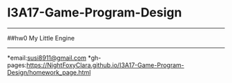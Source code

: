 # I3A17-Game-Program-Design
***
##hw0 My Little Engine
***
*email:susi8911@gmail.com 
*gh-pages:https://NightFoxyClara.github.io/I3A17-Game-Program-Design/homework_page.html
